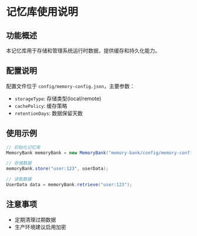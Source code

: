 # 记忆库使用说明

## 功能概述
本记忆库用于存储和管理系统运行时数据，提供缓存和持久化能力。

## 配置说明
配置文件位于 `config/memory-config.json`，主要参数：
- `storageType`: 存储类型(local/remote)
- `cachePolicy`: 缓存策略
- `retentionDays`: 数据保留天数

## 使用示例
```java
// 初始化记忆库
MemoryBank memoryBank = new MemoryBank("memory-bank/config/memory-config.json");

// 存储数据
memoryBank.store("user:123", userData);

// 读取数据
UserData data = memoryBank.retrieve("user:123");
```

## 注意事项
- 定期清理过期数据
- 生产环境建议启用加密
